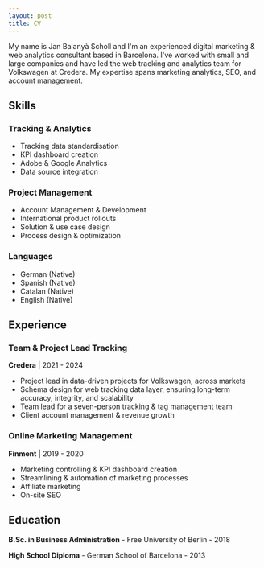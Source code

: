 ```yaml
---
layout: post
title: CV
---
```

My name is Jan Balanyà Scholl and I'm an experienced digital marketing & web analytics consultant based in Barcelona. I've worked with small and large companies and have led the web tracking and analytics team for Volkswagen at Credera. My expertise spans marketing analytics, SEO, and account management.

## Skills

### Tracking & Analytics
- Tracking data standardisation
- KPI dashboard creation
- Adobe & Google Analytics
- Data source integration

### Project Management
- Account Management & Development
- International product rollouts
- Solution & use case design
- Process design & optimization

### Languages
- German (Native)
- Spanish (Native)
- Catalan (Native)
- English (Native)

## Experience

### Team & Project Lead Tracking  
**Credera** | 2021 - 2024
- Project lead in data-driven projects for Volkswagen, across markets
- Schema design for web tracking data layer, ensuring long-term accuracy, integrity, and scalability
- Team lead for a seven-person tracking & tag management team
- Client account management & revenue growth

### Online Marketing Management  
**Finment** | 2019 - 2020
- Marketing controlling & KPI dashboard creation
- Streamlining & automation of marketing processes
- Affiliate marketing
- On-site SEO

## Education

**B.Sc. in Business Administration** - Free University of Berlin - 2018

**High School Diploma** - German School of Barcelona - 2013